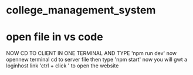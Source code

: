 # college_management_system
<h1>open file in vs code </h1>
<p>NOW CD TO CLIENT IN ONE TERMINAL AND TYPE 'npm run dev'
now opennew terminal cd to server file then type 'npm start'
now you will gwt a loginhost link 'ctrl + click ' to open the website </p>
